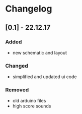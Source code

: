 # Changelog
## [0.1] - 22.12.17
### Added
* new schematic and layout
### Changed
* simplified and updated ui code
### Removed
* old arduino files
* high score sounds
